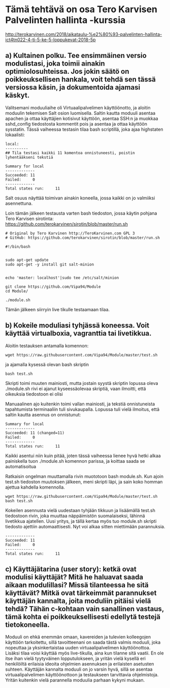 # Tämä tehtävä on osa Tero Karvisen Palvelinten hallinta -kurssia
http://terokarvinen.com/2018/aikataulu-%e2%80%93-palvelinten-hallinta-ict4tn022-4-ti-5-ke-5-loppukevat-2018-5p

## a) Kultainen polku. Tee ensimmäinen versio modulistasi, joka toimii ainakin optimiolosuhteissa. Jos jokin säätö on poikkeuksellisen hankala, voit tehdä sen tässä versiossa käsin, ja dokumentoida ajamasi käskyt.

Valitsemani moduuliaihe oli Virtuaalipalvelimen käyttöönotto, ja aloitin moduulin tekemisen Salt osion luomisella.
Saltin kautta moduuli asentaa apachen ja ottaa käyttäjien kotisivut käyttöön, asentaa SSH:n ja muokkaa sshd_config tiedostosta kommentit pois ja asentaa ja ottaa käyttöön sysstatin.
Tässä vaiheessa testasin tilaa bash scriptillä, joka ajaa highstaten lokaalisti:

	local:
	----------
	## Tila testasi kaikki 11 komentoa onnistuneesti, poistin lyhentääkseni tekstiä

	Summary for local
	-------------
	Succeeded: 11
	Failed:     0
	-------------
	Total states run:     11


Salt osuus näyttää toimivan ainakin koneella, jossa kaikki on jo valmiiksi asennettuna.

Loin tämän jälkeen testausta varten bash tiedoston, jossa käytin pohjana Tero Karvisen sirotinta: https://github.com/terokarvinen/sirotin/blob/master/run.sh

	# Original by Tero Karvinen http://TeroKarvinen.com GPL 3
	# GitHub: https://github.com/terokarvinen/sirotin/blob/master/run.sh

	#!/bin/bash


	sudo apt-get update
	sudo apt-get -y install git salt-minion


	echo 'master: localhost'|sudo tee /etc/salt/minion

	git clone https://github.com/Vipa94/Module
	cd Module/

	./module.sh


Tämän jälkeen siirryin live tikulle testaamaan tilaa.

## b) Kokeile moduliasi tyhjässä koneessa. Voit käyttää virtualboxia, vagranttia tai livetikkua.



Aloitin testauksen antamalla komennon:

	wget https://raw.githubusercontent.com/Vipa94/Module/master/test.sh

ja ajamalla kysessä olevan bash skriptin

	bash test.sh

Skripti toimi muuten mainiosti, mutta jostain syystä skriptin lopussa oleva
./module.sh rivi ei ajanut kyseessäolevaa skriptiä, vaan ilmoitti, että oikeuksia tiedostoon ei olisi

Manuaalinen ajo kuitenkin toimi vallan mainiosti, ja tekstiä onnistuneista tapahtumista terminaaliin tuli sivukaupalla. Lopussa tuli vielä ilmoitus, että saltin kautta asennus on onnistunut:

	Summary for local
	-------------
	Succeeded: 11 (changed=11)
	Failed:     0
	-------------
	Total states run:     11

Kaikki asentui niin kuin pitää, joten tässä vaiheessa lienee hyvä hetki alkaa painiskella tuon
./module.sh komennon parissa, ja koittaa saada se automatisoitua

Ratkaisin ongelman muuttamalla rivin muototoon bash module.sh. Kun ajoin test.sh tiedoston muutoksen jälkeen,
meni skripti läpi, ja sain koko homman ajettua kahdella komennolla.

	wget https://raw.githubusercontent.com/Vipa94/Module/master/test.sh
	bash test.sh

Kokeilen asennusta vielä uudestaan tyhjään tikkuun ja lisäämällä test.sh tiedostoon rivin, joka muuttaa näppäimistön suomalaiseksi, lähinnä livetikkua ajatellen.
Uusi yritys, ja tällä kertaa myös tuo module.sh skripti tiedosto ajettiin automaattisesti. Nyt voi alkaa sitten miettimään parannuksia.

	-------------
	Succeeded: 11
	Failed:     0
	-------------
	Total states run:     11


## c) Käyttäjätarina (user story): ketkä ovat modulisi käyttäjät? Mitä he haluavat saada aikaan modulillasi? Missä tilanteessa he sitä käyttävät? Mitkä ovat tärkeimmät parannukset käyttäjän kannalta, joita moduliin pitäisi vielä tehdä? Tähän c-kohtaan vain sanallinen vastaus, tämä kohta ei poikkeuksellisesti edellytä testejä tietokoneella.

Moduuli on ehkä enemmän omaan, kavereiden ja tulevien kolleegojen käyttöön tarkoitettu, sillä tavoitteenani on saada tästä valmis moduuli, joka nopeuttaa ja yksinkertaistaa uuden virtuaalipalvelimen käyttöönottoa.
Lisäksi tilaa voisi käyttää myös live-tikulla, aina kun tilanne sitä vaatii. En ole itse ihan vielä tyytyväinen lopputulokseen, ja yritän vielä kysellä eri henkilöiltä erilaisia ideoita ohjelmien asennuksen ja erilaisten asetusten suhteen. Käyttäjän kannalta moduuli on jo varsin hyvä, sillä se asentaa virtuaalipalvelimen käyttöönottoon ja testaukseen tarvittavia ohjelmistoja. Yritän kuitenkin vielä parannella moduulia parhaan kykyni mukaan.
